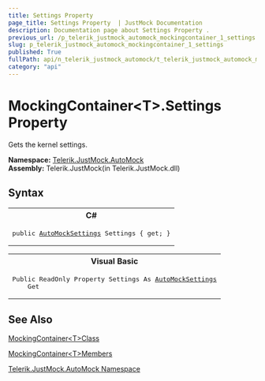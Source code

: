 ```yaml
---
title: Settings Property 
page_title: Settings Property  | JustMock Documentation
description: Documentation page about Settings Property .
previous_url: /p_telerik_justmock_automock_mockingcontainer_1_settings.html
slug: p_telerik_justmock_automock_mockingcontainer_1_settings
published: True
fullPath: api/n_telerik_justmock_automock/t_telerik_justmock_automock_mockingcontainer_1/properties_t_telerik_justmock_automock_mockingcontainer_1/p_telerik_justmock_automock_mockingcontainer_1_settings
category: "api"
---
```


# MockingContainer&lt;T&gt;.Settings Property



Gets the kernel settings.


 **Namespace:**  [Telerik.JustMock.AutoMock](n_telerik_justmock_automock) <br> **Assembly:** Telerik.JustMock(in Telerik.JustMock.dll)
## Syntax


<div id="syntaxCodeBlocks" class="code"><span codeLanguage="CSharp"><table><tr><th>C#</th></tr><tr><td><pre xml:space="preserve"><span class="keyword">public</span> <a href="T_Telerik_JustMock_AutoMock_AutoMockSettings.html">AutoMockSettings</a> <span class="identifier">Settings</span> { <span class="keyword">get</span>; }</pre></td></tr></table></span><span codeLanguage="VisualBasicDeclaration"><table><tr><th>Visual Basic</th></tr><tr><td><pre xml:space="preserve"><span class="keyword">Public</span> <span class="keyword">ReadOnly</span> <span class="keyword">Property</span> <span class="identifier">Settings</span> <span class="keyword">As</span> <a href="T_Telerik_JustMock_AutoMock_AutoMockSettings.html">AutoMockSettings</a>
	<span class="keyword">Get</span></pre></td></tr></table></span></div>


## See Also



 [MockingContainer&lt;T&gt;Class](t_telerik_justmock_automock_mockingcontainer_1) 

 [MockingContainer&lt;T&gt;Members](allmembers_t_telerik_justmock_automock_mockingcontainer_1) 

 [Telerik.JustMock.AutoMock Namespace](n_telerik_justmock_automock) 



